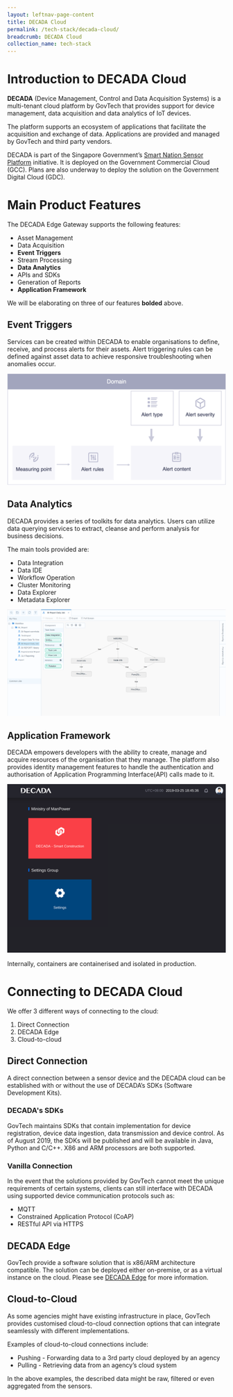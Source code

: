 ```yaml
---
layout: leftnav-page-content
title: DECADA Cloud
permalink: /tech-stack/decada-cloud/
breadcrumb: DECADA Cloud
collection_name: tech-stack
---
```


# Introduction to DECADA Cloud

**DECADA** (Device Management, Control and Data Acquisition Systems) is a multi-tenant cloud platform by GovTech that provides support for device management, data acquisition and data analytics of IoT devices.

The platform supports an ecosystem of applications that facilitate the acquisition and exchange of data. Applications are provided and managed by GovTech and third party vendors.

DECADA is part of the Singapore Government’s [Smart Nation Sensor Platform](https://www.tech.gov.sg/products-and-services/smart-nation-sensor-platform/) initiative. It is deployed on the Government Commercial Cloud (GCC). Plans are also underway to deploy the solution on the Government Digital Cloud (GDC).

<a id="DECADA-Product-Features"></a>
# Main Product Features

The DECADA Edge Gateway supports the following features:
* Asset Management
* Data Acquisition
* **Event Triggers**
* Stream Processing
* **Data Analytics**
* APIs and SDKs
* Generation of Reports
* **Application Framework**

We will be elaborating on three of our features **bolded** above.

## Event Triggers

Services can be created within DECADA to enable organisations to define, receive, and process alerts for their assets. Alert triggering rules can be defined against asset data to achieve responsive troubleshooting when anomalies occur.

![DECADA Event Alert Message Flow](/images/decada/features/alert_message_flow.png)

## Data Analytics

DECADA provides a series of toolkits for data analytics. Users can utilize data querying services to extract, cleanse and perform analysis for business decisions.

The main tools provided are:
* Data Integration
* Data IDE
* Workflow Operation
* Cluster Monitoring
* Data Explorer
* Metadata Explorer

![DECADA Data Analytics IDE](/images/decada/features/data_ide.png)

## Application Framework

DECADA empowers developers with the ability to create, manage and acquire resources of the organisation that they manage. The platform also provides identity management features to handle the authentication and authorisation of Application Programming Interface(API) calls made to it.

![DECADA Data Analytics IDE](/images/decada/features/app_framework.png)

Internally, containers are containerised and isolated in production.

<a id="DECADA-Connecting-To-DECADA-Cloud"></a>
# Connecting to DECADA Cloud

We offer 3 different ways of connecting to the cloud:
1. Direct Connection
2. DECADA Edge
3. Cloud-to-cloud

## Direct Connection

A direct connection between a sensor device and the DECADA cloud can be established with or without the use of DECADA’s SDKs (Software Development Kits).

### DECADA's SDKs

GovTech maintains SDKs that contain implementation for device registration, device data ingestion, data transmission and device control. As of August 2019, the SDKs will be published and will be available in Java, Python and C/C++. X86 and ARM processors are both supported.

### Vanilla Connection

In the event that the solutions provided by GovTech cannot meet the unique requirements of certain systems, clients can still interface with DECADA using supported device communication protocols such as:
* MQTT
* Constrained Application Protocol (CoAP)
* RESTful API via HTTPS

## DECADA Edge

GovTech provide a software solution that is x86/ARM architecture compatible. The solution can be deployed either on-premise, or as a virtual instance on the cloud. Please see [DECADA Edge](/tech-stack/decada-edge/) for more information.

## Cloud-to-Cloud

As some agencies might have existing infrastructure in place, GovTech provides customised cloud-to-cloud connection options that can integrate seamlessly with different implementations.

Examples of cloud-to-cloud connections include:
* Pushing - Forwarding data to a 3rd party cloud deployed by an agency
* Pulling - Retrieving data from an agency’s cloud system

In the above examples, the described data might be raw, filtered or even aggregated from the sensors.
